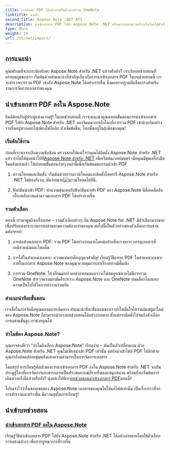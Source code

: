 ```yaml
---
title: การนำเข้า PDF ได้อย่างราบรื่นด้วยการรวม OneNote
linktitle: นำเข้า
second_title: Aspose.Note .NET API
description: นำเข้าเอกสาร PDF ไปยัง Aspose.Note .NET พร้อมการผสานรวมที่ราบรื่นโดยใช้ตัวเลือกการผสานที่หลากหลาย เรียนรู้ด้วยบทช่วยสอนทีละขั้นตอน รวมถึงการผสานรวม OneNote
type: docs
weight: 24
url: /th/net/import/
---
```


## การแนะนำ

คุณพร้อมที่จะยกระดับทักษะ Aspose.Note สำหรับ .NET แล้วหรือยัง? เจาะลึกบทช่วยสอนที่ครอบคลุมของเรา เริ่มต้นด้วยคำแนะนำที่สำคัญเกี่ยวกับการนำเข้าเอกสาร PDF ในบทช่วยสอนนี้ เราจะสำรวจการรวม PDF เข้ากับ Aspose.Note ได้อย่างราบรื่น ซึ่งมอบรากฐานที่แข็งแกร่งสำหรับงานการจัดการเอกสารของคุณ

## นำเข้าเอกสาร PDF ลงใน Aspose.Note

ยินดีต้อนรับสู่ประตูแห่งความรู้! ในบทช่วยสอนนี้ เราจะแนะนำคุณตลอดขั้นตอนการนำเข้าเอกสาร PDF ไปยัง Aspose.Note สำหรับ .NET ลองจินตนาการถึงโลกที่การรวม PDF เข้าด้วยกันอย่างราบรื่นอยู่ห่างออกไปเพียงไม่กี่คลิก หัวเข็มขัดขึ้น; โลกนั้นอยู่ในอุ้งมือของคุณ!

### เริ่มต้นใช้งาน

 ก่อนที่เราจะเจาะลึกความซับซ้อน ตรวจสอบให้แน่ใจว่าคุณได้ติดตั้ง Aspose.Note สำหรับ .NET แล้ว ถ้าไม่ให้มุ่งหน้าไปที่[Aspose.Note สำหรับ .NET](https://products.aspose.com/note/net) เพื่อเริ่มต้นเวทย์มนตร์ เมื่อคุณมีชุดเครื่องมือในคลังแสงแล้ว ให้ทำตามขั้นตอนง่ายๆ เหล่านี้เพื่อเริ่มต้นมหกรรมนำเข้า PDF

1. ดาวน์โหลดและติดตั้ง: เริ่มต้นด้วยการดาวน์โหลดและติดตั้งไลบรารี Aspose.Note สำหรับ .NET ไม่ต้องกังวล; มันง่ายมาก![ดาวน์โหลดได้ที่นี่](https://downloads.aspose.com/note/net).

2. ฟังก์ชันนำเข้า PDF: ทำความคุ้นเคยกับฟังก์ชันนำเข้า PDF ของ Aspose.Note นี่คือเคล็ดลับเบื้องหลังการผสานรวมเอกสาร PDF ได้อย่างราบรื่น

### รวมตัวเลือก

ตอนนี้ เรามาพูดถึงเครื่องเทศ – รวมตัวเลือกต่างๆ กัน Aspose.Note for .NET มีตัวเลือกมากมายเพื่อปรับแต่งกระบวนการผสานตามความต้องการของคุณ ต่อไปนี้เป็นตัวอย่างของตัวเลือกการผสานมหัศจรรย์:

1. การต่อท้ายเอกสาร PDF: รวม PDF ได้อย่างง่ายดายโดยต่อท้ายทีละรายการ บรรลุเอกสารที่เหนียวแน่นและไหลลื่น

2. การใส่ในตำแหน่งเฉพาะ: ความแม่นยำคือกุญแจสำคัญ! เรียนรู้วิธีแทรก PDF ในตำแหน่งเฉพาะภายในเอกสาร Aspose.Note ของคุณ ควบคุมการเล่าเรื่องอย่างมีชั้นเชิง

3. การรวม OneNote: โอ้ เยี่ยมมาก! บทช่วยสอนของเราจะไม่สมบูรณ์หากไม่มีการรวม OneNote สำรวจความสามัคคีระหว่าง Aspose.Note และ OneNote ปลดล็อกโลกแห่งความเป็นไปได้ในการทำงานร่วมกัน

### คำแนะนำทีละขั้นตอน

เราเชื่อในการจับมือคุณตลอดการเดินทาง คำแนะนำทีละขั้นตอนของเราทำให้มั่นใจได้ว่าแม้แต่ผู้มาใหม่ของ Aspose.Note ก็สามารถนำทางบทช่วยสอนได้อย่างง่ายดาย ตั้งแต่การติดตั้งไปจนถึงตัวเลือกการผสานขั้นสูง เราช่วยคุณได้

### ทำไมต้อง Aspose.Note?

คุณอาจสงสัยว่า "ทำไมถึงเลือก Aspose.Note" เรียบง่าย – มันเป็นตัวเปลี่ยนเกม ด้วย Aspose.Note สำหรับ .NET คุณไม่เพียงนำเข้า PDF เท่านั้น แต่ยังนำเข้าไฟล์ PDF ได้อีกด้วย คุณกำลังปลดปล่อยขุมพลังแห่งความสามารถในการจัดการเอกสาร

 โดยสรุป การเรียนรู้ศิลปะของการนำเข้าเอกสาร PDF ลงใน Aspose.Note สำหรับ .NET จะเปิดประตูสู่โลกที่การจัดการเอกสารกลายเป็นประสบการณ์ที่ราบรื่นและสนุกสนาน พร้อมที่จะเริ่มต้นการเดินทางครั้งนี้แล้วหรือยัง? มุ่งหน้าไปที่เรา[บทช่วยสอนนำเข้าเอกสาร PDF](./import-pdf-documents/)ตอนนี้!

โปรดจำไว้ว่าในขอบเขตของ Aspose.Note เอกสารของคุณไม่ใช่แค่ไฟล์เท่านั้น เป็นเรื่องราวที่รอการสำรวจและสร้างขึ้น มีความสุขในการเรียนรู้!
## นำเข้าบทช่วยสอน
### [นำเข้าเอกสาร PDF ลงใน Aspose.Note](./import-pdf-documents/)
เรียนรู้วิธีนำเข้าเอกสาร PDF ไปยัง Aspose.Note สำหรับ .NET ได้อย่างง่ายดายโดยใช้ตัวเลือกการผสานต่างๆ เพื่อการบูรณาการที่ราบรื่น